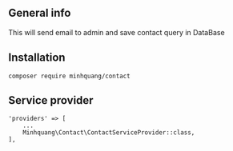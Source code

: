 ## General info
This will send email to admin and save contact query in DataBase
## Installation
```
composer require minhquang/contact
```
## Service provider
```
'providers' => [
    ...
    Minhquang\Contact\ContactServiceProvider::class,
],
```
